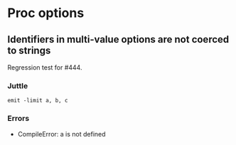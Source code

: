 Proc options
============

Identifiers in multi-value options are not coerced to strings
-------------------------------------------------------------

Regression test for #444.

### Juttle

    emit -limit a, b, c

### Errors

  * CompileError: a is not defined
